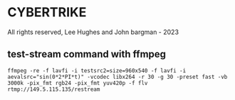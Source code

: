 # CYBERTRIKE

All rights reserved, Lee Hughes and John bargman - 2023


## test-stream command with ffmpeg
``` ffmpeg -re -f lavfi -i testsrc2=size=960x540 -f lavfi -i aevalsrc="sin(0*2*PI*t)" -vcodec libx264 -r 30 -g 30 -preset fast -vb 3000k -pix_fmt rgb24 -pix_fmt yuv420p -f flv rtmp://149.5.115.135/restream ```
